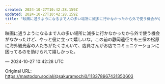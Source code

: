 ```yaml
---
created: 2024-10-27T10:42:28.159Z
updated: 2024-10-27T10:42:28.159Z
title: "映画に通うようになるまで人の多い場所に滅多に行かなかったから外で使う機会がなかっ[...]"
---
```


<p>映画に通うようになるまで人の多い場所に滅多に行かなかったから外で使う機会がなかったけど、やっと役に立って嬉しいな。この前の静岡遠征でも三保の松原に海外観光客の人たちがたくさんいて、店員さんがお店でコミュニケーションに困ってるのを助けられて嬉しかった。</p>

&mdash; 2024-10-27 10:42:28 UTC

Original URL: https://mastodon.social/@sakuramochi0/113378967431350603
